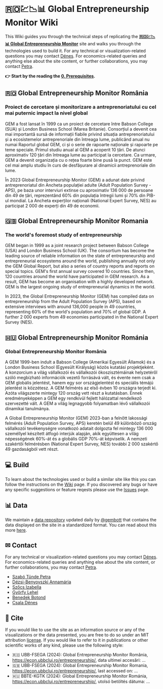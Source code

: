 # 🇷🇴💹📉📊 Global Entrepreneurship Monitor Wiki
This Wiki guides you through the technical steps of replicating the __[🇷🇴💹📉📊 Global Entrepreneurship Monitor](https://econ.ubbcluj.ro/entrepreneurship)__ site and walks you through the technologies used to build it. For any technical or visualization-related questions you may contact [Dénes](mailto:mail@csaladen.es). For economics-related queries and anything else about the site content, or further collaborations, you may contact [Petra](mailto:petra.szabo@econ.ubbcluj.ro).
  
__👉 Start by the reading the [0. Prerequisites](https://github.com/denesdata/gem/wiki/0.-Prerequisites).__

  
## 🇷🇴 Global Entrepreneurship Monitor România
### Proiect de cercetare și monitorizare a antreprenoriatului cu cel mai puternic impact la nivel global  
GEM a fost lansat în 1999 ca un proiect de cercetare între Babson College (SUA) și London Business School (Marea Britanie). Consorțiul a devenit cea mai importantă sursă de informații fiabile privind situația antreprenoriatului și a ecosistemelor antreprenoriale din întreaga lume, publicând anual nu numai Raportul global GEM, ci și o serie de rapoarte naționale și rapoarte pe teme speciale. Primul studiu anual al GEM a acoperit 10 țări. De atunci aproximativ 120 țări din întreaga lume au participat la cercetare. Ca urmare, GEM a devenit organizația cu o rețea foarte bine pusă la punct. GEM este cel mai amplu studiu în curs de desfășurare al dinamicii antreprenoriale din lume.  

În 2023 Global Entrepreneurship Monitor (GEM) a adunat date privind antreprenoriatul din Ancheta populației adulte (Adult Population Survey - APS), pe baza unor interviuri extinse cu aproximativ 136 000 de persoane din 49 de țări, reprezentând 60% din populația întregii lumi și 70% din PIB-ul mondial. La Ancheta experților naționali (National Expert Survey, NES) au participat 2 000 de experți din 49 de economii.  

## 🇬🇧 Global Entrepreneurship Monitor Romania
### The world's foremost study of entrepreneurship
GEM began in 1999 as a joint research project between Babson College (USA) and London Business School (UK). The consortium has become the leading source of reliable information on the state of entrepreneurship and entrepreneurial ecosystems around the world, publishing annually not only the GEM Global Report, but also a series of country reports and reports on special topics. GEM's first annual survey covered 10 countries. Since then, 120 countries around the world have participated in GEM research. As a result, GEM has become an organisation with a highly developed network. GEM is the largest ongoing study of entrepreneurial dynamics in the world.  

In 2023, the Global Entrepreneurship Monitor (GEM) has compiled data on entrepreneurship from the Adult Population Survey (APS), based on extensive interviews with around 136,000 people in 49 countries, representing 60% of the world's population and 70% of global GDP. A further 2 000 experts from 49 economies participated in the National Expert Survey (NES).  

## 🇭🇺 Global Entrepreneurship Monitor Románia
### Global Entrepreneurship Monitor România
A GEM 1999-ben indult a Babson College (Amerikai Egyesült Államok) és a London Business School (Egyesült Királyság) közös kutatási projektjeként. A konzorcium a világ vállalkozói és vállalkozói ökoszisztémáinak helyzetéről szóló megbízható információk vezető forrásává vált, és évente nem csak a GEM globális jelentést, hanem egy sor országjelentést és speciális témájú jelentést is közzétesz. A GEM felmérés az első évben 10 országra terjedt ki. Azóta világszerte mintegy 120 ország vett részt a kutatásban. Ennek eredményeképpen a GEM egy rendkívül fejlett hálózattal rendelkező szervezetté vált. A GEM a világ legnagyobb folyamatban lévő vállalkozói dinamikai tanulmánya.  

A Global Entrepreneurship Monitor (GEM) 2023-ban a felnőtt lakossági felmérés (Adult Population Survey, APS) keretén belül 49 különböző ország vállalkozói tevékenységre vonatkozó adatait dolgozta fel mintegy 136 000 személlyel készített átfogó interjúk alapján, akik együttesen a világ népességének 60%-át és a globális GDP 70%-át képviselik. A nemzeti szakértői felmérésben (National Expert Survey, NES) további 2 000 szakértő 49 gazdaságból vett részt.  
## 💻 Build
To learn about the technologies used or build a similar site like this you can follow the instructions on the [Wiki](https://github.com/denesdata/gem/wiki) page. If you discovered any bugs or have any specific suggestions or feature reqests please use the [Issues](https://github.com/denesdata/gem/issues) page.
## 📊 Data
We maintain a [data repository](https://github.com/denesdata/gem/tree/master/data) updated daily by [@gembott](https://github.com/gembott) that contains the data displayed on the site in a standardized format. You can read about this more [here](https://github.com/denesdata/gem/wiki/5.-Data).
## ✉ Contact
For any technical or visualization-related questions you may contact [Dénes](mailto:mail@csaladen.es). For economics-related queries and anything else about the site content, or further collaborations, you may contact [Petra](mailto:petra.szabo@econ.ubbcluj.ro).
- [Szabó Tünde Petra](https://www.linkedin.com/in/t%C3%BCnde-petra-szab%C3%B3-b101505b/)
- [Dézsi-Benyovszki Annamária](https://www.linkedin.com/in/annam%C3%A1ria-d%C3%A9zsi-benyovszki-93b1505b/)
- [Szőcs Izabella](https://econ.ubbcluj.ro/cv.php?id=684)
- [Györfy Lehel](https://econ.ubbcluj.ro/cv.php?id=138)
- [Benedek Botond](https://www.linkedin.com/in/botond-benedek-295048238/)
- [Csala Dénes](https://www.linkedin.com/in/csaladenes/)
## 📰 Cite
If you would like to use the site as an information source or any of the visualizations or the data presented, you are free to do so under an MIT attribution [license](https://github.com/denesdata/covid19-romania/blob/master/LICENSE). If you would like to refer to it in publications or other scientific works of any kind, please use the following style: 
- 🇷🇴 UBB-FSEGA (2024): Global Entrepreneurship Monitor România,  
https://econ.ubbcluj.ro/entrepreneurship/, data ultimei accesări: ...
- 🇬🇧 UBB-FSEGA (2024): Global Entrepreneurship Monitor Romania,  
https://econ.ubbcluj.ro/entrepreneurship/, last accessed on: ...
- 🇭🇺 BBTE-KGTK (2024): Global Entrepreneurship Monitor Románia,  
https://econ.ubbcluj.ro/entrepreneurship/, utolsó betöltés dátuma: ...
